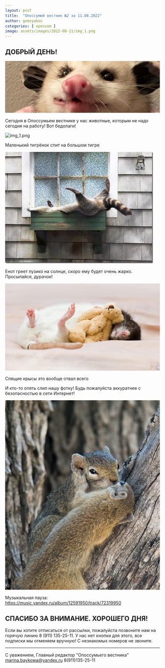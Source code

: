```yaml
---
layout: post
title:  "Опоссумий вестник №2 за 11.08.2022"
author: gomzyakov
categories: [ opossum ]
image: assets/images/2022-08-11/img_1.png
---
```


## ДОБРЫЙ ДЕНЬ!

![img.png](../assets/images/2022-08-11/img.png)

Сегодня в Опоссумьем вестнике у нас животные, которым не надо сегодня на работу! Вот бедолаги!

![img_1.png](../assets/images/2022-08-11/img_1.png)

Маленький тигрёнок спит на большом тигре

![img_2.png](../assets/images/2022-08-11/img_2.png)

Енот греет пузико на солнце, скоро ему будет очень жарко. Просыпайся, дурачок!

![img_3.png](../assets/images/2022-08-11/img_3.png)

Спящие крысы это вообще отвал всего 

И кто-то опять слил нашу фотку! Будь пожалуйста аккуратнее с безопасностью в сети Интернет!

![img_4.png](../assets/images/2022-08-11/img_4.png)

Музыкальная пауза: https://music.yandex.ru/album/12591950/track/72319950

## СПАСИБО ЗА ВНИМАНИЕ. ХОРОШЕГО ДНЯ!

Если вы хотите отписаться от рассылки, пожалуйста позвоните нам на горячую линию 8 (911) 135-25-11.
У нас нет кнопки для этого, все подписки мы отменяем вручную! С незнакомых номеров не звоните.

---

С уважением, Главный редактор "Опоссумьего вестника"
marina.baykowa@yandex.ru
8(911)135-25-11
